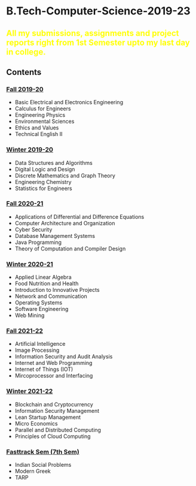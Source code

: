# B.Tech-Computer-Science-2019-23
## <p style="color:yellow">All my submissions, assignments and project reports right from 1st Semester upto my last day in college.</p>

## Contents <br>

### [Fall 2019-20](https://github.com/kulvir06/B.Tech-Computer-Science-2019-23/tree/main/Fall%202019-20)  <br>
- Basic Electrical and Electronics Engineering 
- Calculus for Engineers 
- Engineering Physics 
- Environmental Sciences
- Ethics and Values
- Technical English II


### [Winter 2019-20](https://github.com/kulvir06/B.Tech-Computer-Science-2019-23/tree/main/Winter%202019-20)<br>
- Data Structures and Algorithms
- Digital Logic and Design
- Discrete Mathematics and Graph Theory
- Engineering Chemistry
- Statistics for Engineers

### [Fall 2020-21](https://github.com/kulvir06/B.Tech-Computer-Science-2019-23/tree/main/Fall%202020-21)<br>
- Applications of Differential and Difference Equations
- Computer Architecture and Organization
- Cyber Security
- Database Management Systems
- Java Programming
- Theory of Computation and Compiler Design

### [Winter 2020-21](https://github.com/kulvir06/B.Tech-Computer-Science-2019-23/tree/main/Winter%202020-21)<br>
- Applied Linear Algebra
- Food Nutrition and Health
- Introduction to Innovative Projects
- Network and Communication
- Operating Systems
- Software Engineering
- Web Mining

### [Fall 2021-22](https://github.com/kulvir06/B.Tech-Computer-Science-2019-23/tree/main/Fall%202021-22)<br>
- Artificial Intelligence
- Image Processing
- Information Security and Audit Analysis
- Internet and Web Programming
- Internet of Things (IOT)
- Mircoprocessor and Interfacing

### [Winter 2021-22](https://github.com/kulvir06/B.Tech-Computer-Science-2019-23/tree/main/Winter%202021-22)<br>
- Blockchain and Cryptocurrency
- Information Security Management
- Lean Startup Management
- Micro Economics
- Parallel and Distributed Computing
- Principles of Cloud Computing

### [Fasttrack Sem (7th Sem)](https://github.com/kulvir06/B.Tech-Computer-Science-2019-23/tree/main/Fasttrack%20Sem%20(7th%20Sem))<br>
- Indian Social Problems
- Modern Greek
- TARP
